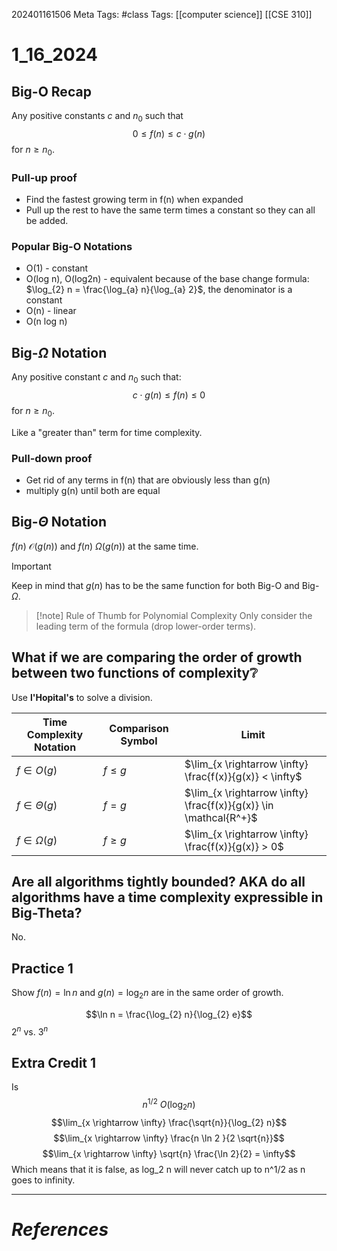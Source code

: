 202401161506
Meta Tags: #class
Tags: [[computer science]] [[CSE 310]]

# 1_16_2024

## Big-O Recap

Any positive constants $c$ and $n_0$ such that
$$0 \le f(n) \le c \cdot g(n)$$
for $n \ge n_0$.

### Pull-up proof

- Find the fastest growing term in f(n) when expanded
- Pull up the rest to have the same term times a constant so they can all be added.

### Popular Big-O Notations

- O(1) - constant
- O(log n), O(log2n) - equivalent because of the base change formula: $\log_{2} n = \frac{\log_{a} n}{\log_{a} 2}$, the denominator is a constant
- O(n) - linear
- O(n log n)

## Big-$\Omega$ Notation

Any positive constant $c$ and $n_0$ such that:
$$c \cdot g(n) \le f(n) \le 0$$
for $n \ge n_0$.

Like a "greater than" term for time complexity.

### Pull-down proof

- Get rid of any terms in f(n) that are obviously less than g(n)
- multiply g(n) until both are equal

## Big-$\Theta$ Notation

$f(n) \ \mathcal{O}(g(n))$ and $f(n) \ \Omega(g(n))$ at the same time.

>[!important]
>Keep in mind that $g(n)$ has to be the same function for both Big-O and Big-$\Omega$.

>[!note] Rule of Thumb for Polynomial Complexity
>Only consider the leading term of the formula (drop lower-order terms).

## What if we are comparing the order of growth between two functions of complexity❔

Use **l'Hopital's** to solve a division.

| Time Complexity Notation | Comparison Symbol | Limit |
| ---- | ---- | ---- |
| $f \in O(g)$ | $f \le g$ | $\lim_{x \rightarrow \infty} \frac{f(x)}{g(x)} < \infty$ |
| $f \in \Theta(g)$ | $f = g$ | $\lim_{x \rightarrow \infty} \frac{f(x)}{g(x)} \in \mathcal{R^+}$ |
| $f \in \Omega(g)$ | $f \ge g$ | $\lim_{x \rightarrow \infty} \frac{f(x)}{g(x)} > 0$ |


## Are all algorithms tightly bounded? AKA do all algorithms have a time complexity expressible in Big-Theta?

No.

## Practice 1

Show $f(n) = \ln n$ and $g(n) = \log_{2} n$ are in the same order of growth.

$$\ln n = \frac{\log_{2} n}{\log_{2} e}$$
$2^n$ vs. $3^n$

## Extra Credit 1

Is $$n^{1/2} \ O(\log_{2} n)$$$$\lim_{x \rightarrow \infty} \frac{\sqrt{n}}{\log_{2} n}$$
$$\lim_{x \rightarrow \infty} \frac{n \ln 2 }{2 \sqrt{n}}$$
$$\lim_{x \rightarrow \infty} \sqrt{n} \frac{\ln 2}{2} = \infty$$
Which means that it is false, as log_2 n will never catch up to n^1/2 as n goes to infinity.















---
# *References*